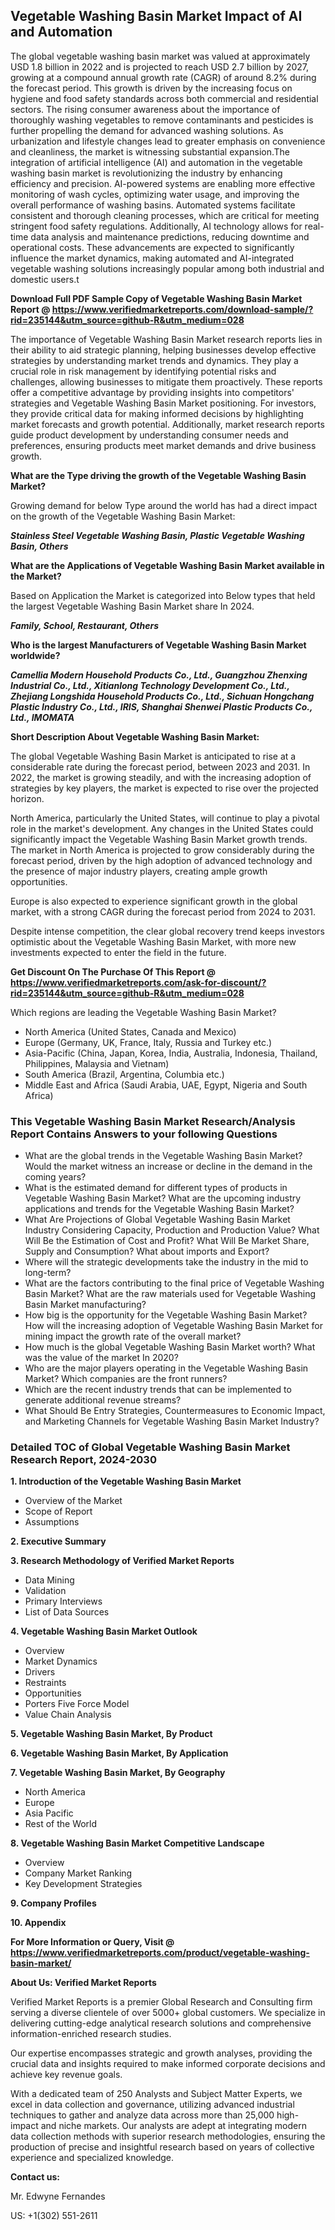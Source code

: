 <h2>Vegetable Washing Basin Market Impact of AI and Automation</h2>The global vegetable washing basin market was valued at approximately USD 1.8 billion in 2022 and is projected to reach USD 2.7 billion by 2027, growing at a compound annual growth rate (CAGR) of around 8.2% during the forecast period. This growth is driven by the increasing focus on hygiene and food safety standards across both commercial and residential sectors. The rising consumer awareness about the importance of thoroughly washing vegetables to remove contaminants and pesticides is further propelling the demand for advanced washing solutions. As urbanization and lifestyle changes lead to greater emphasis on convenience and cleanliness, the market is witnessing substantial expansion.The integration of artificial intelligence (AI) and automation in the vegetable washing basin market is revolutionizing the industry by enhancing efficiency and precision. AI-powered systems are enabling more effective monitoring of wash cycles, optimizing water usage, and improving the overall performance of washing basins. Automated systems facilitate consistent and thorough cleaning processes, which are critical for meeting stringent food safety regulations. Additionally, AI technology allows for real-time data analysis and maintenance predictions, reducing downtime and operational costs. These advancements are expected to significantly influence the market dynamics, making automated and AI-integrated vegetable washing solutions increasingly popular among both industrial and domestic users.t</p><p id="" class=""><strong>Download Full PDF Sample Copy of Vegetable Washing Basin Market Report @ <a href="https://www.verifiedmarketreports.com/download-sample/?rid=235144&utm_source=github-R&utm_medium=028" target="_blank">https://www.verifiedmarketreports.com/download-sample/?rid=235144&utm_source=github-R&utm_medium=028</a></strong></p><p>The importance of&nbsp;Vegetable Washing Basin Market research reports lies in their ability to aid strategic planning, helping businesses develop effective strategies by understanding market trends and dynamics. They play a crucial role in risk management by identifying potential risks and challenges, allowing businesses to mitigate them proactively. These reports offer a competitive advantage by providing insights into competitors' strategies and Vegetable Washing Basin Market positioning. For investors, they provide critical data for making informed decisions by highlighting market forecasts and growth potential. Additionally, market research reports guide product development by understanding consumer needs and preferences, ensuring products meet market demands and drive business growth.</p><p><strong>What are the&nbsp;Type driving the growth of the Vegetable Washing Basin Market?</strong></p><p id="" class="">Growing demand for below Type around the world has had a direct impact on the growth of the Vegetable Washing Basin Market:</p><em><strong>Stainless Steel Vegetable Washing Basin, Plastic Vegetable Washing Basin, Others</strong></em></p><strong>What are the&nbsp;Applications&nbsp;of Vegetable Washing Basin Market available in the Market?</strong></p><p id="" class="">Based on Application the Market is categorized into Below types that held the largest Vegetable Washing Basin Market share In 2024.</p><em><strong>Family, School, Restaurant, Others</strong></em></p><strong>Who is the largest Manufacturers of Vegetable Washing Basin Market worldwide?</strong></p><p><em><strong>Camellia Modern Household Products Co., Ltd., Guangzhou Zhenxing Industrial Co., Ltd., Xitianlong Technology Development Co., Ltd., Zhejiang Longshida Household Products Co., Ltd., Sichuan Hongchang Plastic Industry Co., Ltd., IRIS, Shanghai Shenwei Plastic Products Co., Ltd., IMOMATA</strong></em></p><p id="" class=""><strong>Short Description About Vegetable Washing Basin Market:</strong></p><p>The global Vegetable Washing Basin Market is anticipated to rise at a considerable rate during the forecast period, between 2023 and 2031. In 2022, the market is growing steadily, and with the increasing adoption of strategies by key players, the market is expected to rise over the projected horizon.</p><p>North America, particularly the United States, will continue to play a pivotal role in the market's development. Any changes in the United States could significantly impact the Vegetable Washing Basin Market growth trends. The market in North America is projected to grow considerably during the forecast period, driven by the high adoption of advanced technology and the presence of major industry players, creating ample growth opportunities.</p><p>Europe is also expected to experience significant growth in the global market, with a strong CAGR during the forecast period from 2024 to 2031.</p><p>Despite intense competition, the clear global recovery trend keeps investors optimistic about the Vegetable Washing Basin Market, with more new investments expected to enter the field in the future.</p><p id="" class=""><strong>Get Discount On The Purchase Of This Report @ <a href="https://www.verifiedmarketreports.com/ask-for-discount/?rid=235144&utm_source=github-R&utm_medium=028" target="_blank">https://www.verifiedmarketreports.com/ask-for-discount/?rid=235144&utm_source=github-R&utm_medium=028</a></strong></p>Which regions are leading the Vegetable Washing Basin Market?</p><ul><li>North America (United States, Canada and Mexico)</li><li>Europe (Germany, UK, France, Italy, Russia and Turkey etc.)</li><li>Asia-Pacific (China, Japan, Korea, India, Australia, Indonesia, Thailand, Philippines, Malaysia and Vietnam)</li><li>South America (Brazil, Argentina, Columbia etc.)</li><li>Middle East and Africa (Saudi Arabia, UAE, Egypt, Nigeria and South Africa)</li></ul><h3 id="" class="">This Vegetable Washing Basin Market Research/Analysis Report Contains Answers to your following Questions</h3><ul><li>What are the global trends in the Vegetable Washing Basin Market? Would the market witness an increase or decline in the demand in the coming years?</li><li>What is the estimated demand for different types of products in Vegetable Washing Basin Market? What are the upcoming industry applications and trends for the Vegetable Washing Basin Market?</li><li>What Are Projections of Global Vegetable Washing Basin Market Industry Considering Capacity, Production and Production Value? What Will Be the Estimation of Cost and Profit? What Will Be Market Share, Supply and Consumption? What about imports and Export?</li><li>Where will the strategic developments take the industry in the mid to long-term?</li><li>What are the factors contributing to the final price of Vegetable Washing Basin Market? What are the raw materials used for Vegetable Washing Basin Market manufacturing?</li><li>How big is the opportunity for the Vegetable Washing Basin Market? How will the increasing adoption of Vegetable Washing Basin Market for mining impact the growth rate of the overall market?</li><li>How much is the global Vegetable Washing Basin Market worth? What was the value of the market In 2020?</li><li>Who are the major players operating in the Vegetable Washing Basin Market? Which companies are the front runners?</li><li>Which are the recent industry trends that can be implemented to generate additional revenue streams?</li><li>What Should Be Entry Strategies, Countermeasures to Economic Impact, and Marketing Channels for Vegetable Washing Basin Market Industry?</li></ul><h3 id="" class="">Detailed TOC of Global Vegetable Washing Basin Market Research Report, 2024-2030</h3><p id="" class=""><strong>1. Introduction of the Vegetable Washing Basin Market</strong></p><ul><li>Overview of the Market</li><li>Scope of Report</li><li>Assumptions</li></ul><p id="" class=""><strong>2. Executive Summary</strong></p><p id="" class=""><strong>3. Research Methodology of Verified Market Reports</strong></p><ul><li>Data Mining</li><li>Validation</li><li>Primary Interviews</li><li>List of Data Sources</li></ul><p id="" class=""><strong>4. Vegetable Washing Basin Market Outlook</strong></p><ul><li>Overview</li><li>Market Dynamics</li><li>Drivers</li><li>Restraints</li><li>Opportunities</li><li>Porters Five Force Model</li><li>Value Chain Analysis</li></ul><p id="" class=""><strong>5. Vegetable Washing Basin Market, By Product</strong></p><p id="" class=""><strong>6. Vegetable Washing Basin Market, By Application</strong></p><p id="" class=""><strong>7. Vegetable Washing Basin Market, By Geography</strong></p><ul><li>North America</li><li>Europe</li><li>Asia Pacific</li><li>Rest of the World</li></ul><p id="" class=""><strong>8. Vegetable Washing Basin Market Competitive Landscape</strong></p><ul><li>Overview</li><li>Company Market Ranking</li><li>Key Development Strategies</li></ul><p id="" class=""><strong>9. Company Profiles</strong></p><p id="" class=""><strong>10. Appendix</strong></p><p id="" class=""><strong>For More Information or Query, Visit @ <a href="https://www.verifiedmarketreports.com/product/vegetable-washing-basin-market/" target="_blank">https://www.verifiedmarketreports.com/product/vegetable-washing-basin-market/</a></strong></p><p id="" class=""><strong>About Us: Verified Market Reports</strong></p><p id="" class="">Verified Market Reports is a premier Global Research and Consulting firm serving a diverse clientele of over 5000+ global customers. We specialize in delivering cutting-edge analytical research solutions and comprehensive information-enriched research studies.</p><p id="" class="">Our expertise encompasses strategic and growth analyses, providing the crucial data and insights required to make informed corporate decisions and achieve key revenue goals.</p><p id="" class="">With a dedicated team of 250 Analysts and Subject Matter Experts, we excel in data collection and governance, utilizing advanced industrial techniques to gather and analyze data across more than 25,000 high-impact and niche markets. Our analysts are adept at integrating modern data collection methods with superior research methodologies, ensuring the production of precise and insightful research based on years of collective experience and specialized knowledge.</p><p id="" class=""><strong>Contact us:</strong></p><p id="" class="">Mr. Edwyne Fernandes</p><p id="" class="">US: +1(302) 551-2611</p>